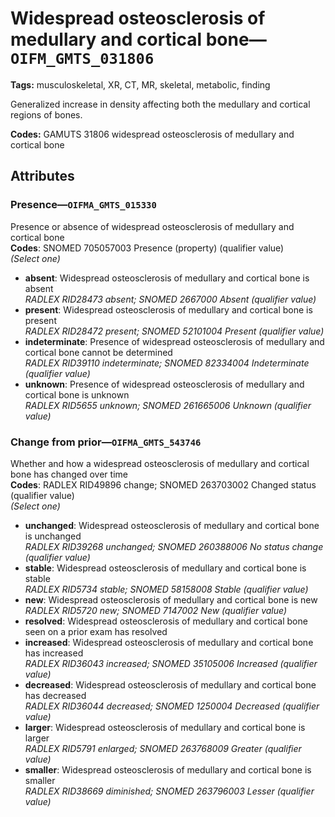 # Widespread osteosclerosis of medullary and cortical bone—`OIFM_GMTS_031806`

**Tags:** musculoskeletal, XR, CT, MR, skeletal, metabolic, finding

Generalized increase in density affecting both the medullary and cortical regions of bones.

**Codes:** GAMUTS 31806 widespread osteosclerosis of medullary and cortical bone

## Attributes

### Presence—`OIFMA_GMTS_015330`

Presence or absence of widespread osteosclerosis of medullary and cortical bone  
**Codes**: SNOMED 705057003 Presence (property) (qualifier value)  
*(Select one)*

- **absent**: Widespread osteosclerosis of medullary and cortical bone is absent  
_RADLEX RID28473 absent; SNOMED 2667000 Absent (qualifier value)_
- **present**: Widespread osteosclerosis of medullary and cortical bone is present  
_RADLEX RID28472 present; SNOMED 52101004 Present (qualifier value)_
- **indeterminate**: Presence of widespread osteosclerosis of medullary and cortical bone cannot be determined  
_RADLEX RID39110 indeterminate; SNOMED 82334004 Indeterminate (qualifier value)_
- **unknown**: Presence of widespread osteosclerosis of medullary and cortical bone is unknown  
_RADLEX RID5655 unknown; SNOMED 261665006 Unknown (qualifier value)_

### Change from prior—`OIFMA_GMTS_543746`

Whether and how a widespread osteosclerosis of medullary and cortical bone has changed over time  
**Codes**: RADLEX RID49896 change; SNOMED 263703002 Changed status (qualifier value)  
*(Select one)*

- **unchanged**: Widespread osteosclerosis of medullary and cortical bone is unchanged  
_RADLEX RID39268 unchanged; SNOMED 260388006 No status change (qualifier value)_
- **stable**: Widespread osteosclerosis of medullary and cortical bone is stable  
_RADLEX RID5734 stable; SNOMED 58158008 Stable (qualifier value)_
- **new**: Widespread osteosclerosis of medullary and cortical bone is new  
_RADLEX RID5720 new; SNOMED 7147002 New (qualifier value)_
- **resolved**: Widespread osteosclerosis of medullary and cortical bone seen on a prior exam has resolved  
- **increased**: Widespread osteosclerosis of medullary and cortical bone has increased  
_RADLEX RID36043 increased; SNOMED 35105006 Increased (qualifier value)_
- **decreased**: Widespread osteosclerosis of medullary and cortical bone has decreased  
_RADLEX RID36044 decreased; SNOMED 1250004 Decreased (qualifier value)_
- **larger**: Widespread osteosclerosis of medullary and cortical bone is larger  
_RADLEX RID5791 enlarged; SNOMED 263768009 Greater (qualifier value)_
- **smaller**: Widespread osteosclerosis of medullary and cortical bone is smaller  
_RADLEX RID38669 diminished; SNOMED 263796003 Lesser (qualifier value)_